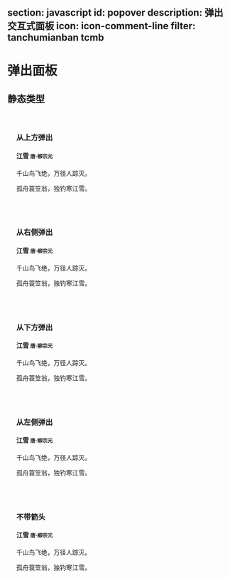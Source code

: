 ﻿section: javascript
id: popover
description: 弹出交互式面板
icon: icon-comment-line
filter: tanchumianban tcmb
---

# 弹出面板

<style>
.example-popover-static .popover
{
  position: relative;
  display: block;
  float: left;
  width: 260px;
  margin: 20px;
  z-index: 0;
}
</style>

## 静态类型

<div class="example example-popover-static clearfix">
  <div class="popover top">
    <div class="arrow"></div>
    <h3 class="popover-title">从上方弹出</h3>
    <div class="popover-content">
      <h4>江雪 <small>唐·柳宗元</small></h4>
      <p>千山鸟飞绝，万径人踪灭。</p>
      <p>孤舟蓑笠翁，独钓寒江雪。</p>
    </div>
  </div>
  <div class="popover right">
    <div class="arrow"></div>
    <h3 class="popover-title">从右侧弹出</h3>
    <div class="popover-content">
      <h4>江雪 <small>唐·柳宗元</small></h4>
      <p>千山鸟飞绝，万径人踪灭。</p>
      <p>孤舟蓑笠翁，独钓寒江雪。</p>
    </div>
  </div>
  <div class="popover bottom">
    <div class="arrow"></div>
    <h3 class="popover-title">从下方弹出</h3>
    <div class="popover-content">
      <h4>江雪 <small>唐·柳宗元</small></h4>
      <p>千山鸟飞绝，万径人踪灭。</p>
      <p>孤舟蓑笠翁，独钓寒江雪。</p>
    </div>
  </div>
  <div class="popover left">
    <div class="arrow"></div>
    <h3 class="popover-title">从左侧弹出</h3>
    <div class="popover-content">
      <h4>江雪 <small>唐·柳宗元</small></h4>
      <p>千山鸟飞绝，万径人踪灭。</p>
      <p>孤舟蓑笠翁，独钓寒江雪。</p>
    </div>
  </div>
  <div class="popover left">
    <h3 class="popover-title">不带箭头</h3>
    <div class="popover-content">
      <h4>江雪 <small>唐·柳宗元</small></h4>
      <p>千山鸟飞绝，万径人踪灭。</p>
      <p>孤舟蓑笠翁，独钓寒江雪。</p>
    </div>
  </div>
</div>

<template class="pre-scrollable linenums"/>

```html
<div class="popover top">
  <div class="arrow"></div>
  <h3 class="popover-title">从上方弹出</h3>
  <div class="popover-content">
    <h4>江雪 <small>唐·柳宗元</small></h4>
    <p>千山鸟飞绝，万径人踪灭。</p>
    <p>孤舟蓑笠翁，独钓寒江雪。</p>
  </div>
</div>
<div class="popover right">
  <div class="arrow"></div>
  <h3 class="popover-title">从右侧弹出</h3>
  <div class="popover-content">
    <h4>江雪 <small>唐·柳宗元</small></h4>
    <p>千山鸟飞绝，万径人踪灭。</p>
    <p>孤舟蓑笠翁，独钓寒江雪。</p>
  </div>
</div>
<div class="popover bottom">
  <div class="arrow"></div>
  <h3 class="popover-title">从下方弹出</h3>
  <div class="popover-content">
    <h4>江雪 <small>唐·柳宗元</small></h4>
    <p>千山鸟飞绝，万径人踪灭。</p>
    <p>孤舟蓑笠翁，独钓寒江雪。</p>
  </div>
</div>
<div class="popover left">
  <div class="arrow"></div>
  <h3 class="popover-title">从左侧弹出</h3>
  <div class="popover-content">
    <h4>江雪 <small>唐·柳宗元</small></h4>
    <p>千山鸟飞绝，万径人踪灭。</p>
    <p>孤舟蓑笠翁，独钓寒江雪。</p>
  </div>
</div>
<div class="popover left">
  <h3 class="popover-title">不带箭头</h3>
  <div class="popover-content">
    <h4>江雪 <small>唐·柳宗元</small></h4>
    <p>千山鸟飞绝，万径人踪灭。</p>
    <p>孤舟蓑笠翁，独钓寒江雪。</p>
  </div>
</div>
```

## 动态演示

<div class="example">
  <button class="btn btn-danger" data-toggle="popover" title="江雪" data-content="千山鸟飞绝，万径人踪灭。">显示/隐藏弹出面板</button>
</div>

```html
<button class="btn btn-danger" data-toggle="popover" title="江雪" data-content="千山鸟飞绝，万径人踪灭。">显示/隐藏弹出面板</button>
```

```js
// 你需要手动进行初始化
$('[data-toggle="popover"]').popover();
```

## 弹出方向

使用 `placement` 选项来指定相对于元素显示的位置。

<div class="example text-center">
  <button type="button" class="btn" data-toggle="popover" data-placement="left" data-content="千山鸟飞绝，万径人踪灭。" title="江雪">从左侧弹出</button>
  <button type="button" class="btn" data-toggle="popover" data-placement="top" data-content="千山鸟飞绝，万径人踪灭。" title="江雪">从上方弹出</button>
  <button type="button" class="btn" data-toggle="popover" data-placement="bottom" data-content="千山鸟飞绝，万径人踪灭。" title="江雪">从下方弹出</button>
  <button type="button" class="btn" data-toggle="popover" data-placement="right" data-content="千山鸟飞绝，万径人踪灭。" title="江雪">从右侧弹出</button>
</div>

```html
<button type="button" class="btn" data-toggle="popover" data-placement="left" data-content="千山鸟飞绝，万径人踪灭。" title="江雪">从左侧弹出</button>
```

```html
<button type="button" class="btn" data-toggle="popover" data-placement="top" data-content="千山鸟飞绝，万径人踪灭。" title="江雪">从上方弹出</button>
```

```html
<button type="button" class="btn" data-toggle="popover" data-placement="bottom" data-content="千山鸟飞绝，万径人踪灭。" title="江雪">从下方弹出</button>
```

```html
<button type="button" class="btn" data-toggle="popover" data-placement="right" data-content="千山鸟飞绝，万径人踪灭。" title="江雪">从右侧弹出</button>
```

```js
// 或者在初始化时指定弹出方向
$('[data-toggle="popover"]').popover({
    placement: 'bottom'
});
```

## 外观

使用 `tipClass` 指定外观类名来更改颜色主题。

<div class="example text-center">
  <button type="button" class="btn btn-primary" data-toggle="popover" data-tip-class="popover-primary" data-content="千山鸟飞绝，万径人踪灭。" title="江雪" data-placement="left">.popover-primary</button>
  <button type="button" class="btn btn-success" data-toggle="popover" data-tip-class="popover-success" data-content="千山鸟飞绝，万径人踪灭。" title="江雪" data-placement="top">.popover-success</button>
  <button type="button" class="btn btn-info" data-toggle="popover" data-tip-class="popover-info" data-content="千山鸟飞绝，万径人踪灭。" title="江雪" data-placement="bottom">.popover-info</button>
  <button type="button" class="btn btn-warning" data-toggle="popover" data-tip-class="popover-warning" data-content="千山鸟飞绝，万径人踪灭。" title="江雪" data-placement="top">.popover-warning</button>
  <button type="button" class="btn btn-danger" data-toggle="popover" data-tip-class="popover-danger" data-content="千山鸟飞绝，万径人踪灭。" title="江雪" data-placement="right">.popover-danger</button>
</div>

```html
<button type="button" class="btn btn-primary" data-toggle="popover" data-tip-class="popover-primary" data-content="千山鸟飞绝，万径人踪灭。" title="江雪" data-placement="left">.popover-primary</button>
```

```html
<button type="button" class="btn btn-success" data-toggle="popover" data-tip-class="popover-success" data-content="千山鸟飞绝，万径人踪灭。" title="江雪" data-placement="top">.popover-success</button>
```

```html
<button type="button" class="btn btn-info" data-toggle="popover" data-tip-class="popover-info" data-content="千山鸟飞绝，万径人踪灭。" title="江雪" data-placement="bottom">.popover-info</button>
```

```html
<button type="button" class="btn btn-warning" data-toggle="popover" data-tip-class="popover-warning" data-content="千山鸟飞绝，万径人踪灭。" title="江雪" data-placement="top">.popover-warning</button>
```

```html
<button type="button" class="btn btn-danger" data-toggle="popover" data-tip-class="popover-danger" data-content="千山鸟飞绝，万径人踪灭。" title="江雪" data-placement="right">.popover-danger</button>
```
```js
// 或者在初始化时指定外观选项
$('[data-toggle="popover"]').popover({
    tipClass: 'danger'
});
```

## 用法

### 初始化

出于性能方面的考虑，工具提示和弹框组件的data属性api是选择性加入的，也就是说 **你必须自己初始化他们**。

 - `$().popover()`
 - `$().popover(options)`

参数 `options` 用于设置初始化选项，是可以选的。初始化选项也可以通过元素上的 `[data-*]` 属性来设置。

### 选项

可用的初始化选项如下：

<table class="table table-bordered table-striped">
  <thead>
    <tr>
      <th style="width: 100px;">名称</th>
      <th style="width: 100px;">类型</th>
      <th style="width: 50px;">默认值</th>
      <th>描述</th>
    </tr>
  </thead>
  <tbody>
    <tr>
      <td>`animation`</td>
      <td>`true`、`false`</td>
      <td>`true`</td>
      <td>是否应用淡入淡出动画。</td>
    </tr>
    <tr>
      <td>`container`</td>
      <td>字符串或 `false`</td>
      <td>`false`</td>
      <td>可以设置为一个 CSS 选择器字符串用于指定动态创建的弹出面板元素被添加到的父级容器元素，例如 `container: 'body'`。默认为 `false`，此时动态创建的弹出面板元素被添加到触发元素所在的父级元素。</td>
    </tr>
    <tr>
      <td>`content`</td>
      <td>字符串或函数</td>
      <td>`''`</td>
      <td>用设定弹出面板显示的内容，如果指定为函数，则应该在函数内返回用于内容的字符串。</td>
    </tr>
    <tr>
      <td>`delay`</td>
      <td>数字或对象</td>
      <td>`0`</td>
      <td>如果指定为数字，则在指定数值的毫秒数后再显示。如果指定为对象，则可以分别为显示或隐藏之前延迟的数值，例如：`delay: { show: 500, hide: 100 }`。</td>
    </tr>
    <tr>
      <td>`html`</td>
      <td>`true`、`false`</td>
      <td>`false`</td>
      <td>是否允许弹出面板内容包含 HTML 格式源码。如果设置为 false，则仅仅使用 jQuery 的 text() 方法来设置弹出面板内容。</td>
    </tr>
    <tr>
      <td>`placement`</td>
      <td>字符串或函数</td>
      <td>`'right'`</td>
      <td>设置弹出面板显示的位置，可选值有：`'top'`, `'bottom'`, `'left'`, `'right'`, `'auto'`。如果设置为 `'auto'`，则会自动决定位置。也可以指定为一个函数，来动态返回应该显示的位置。</td>
    </tr>
    <tr>
      <td>`selector`</td>
      <td>字符串或 `false`</td>
      <td>`false`</td>
      <td>如果指定了该选项，则会在代理元素来触发显示弹出面板，这样可以对于一些动态内容使用弹出面板。</td>
    </tr>
    <tr>
      <td>`template`</td>
      <td>字符串</td>
      <td>`'<div class="popover"><div class="arrow"></div><h3 class="popover-title"></h3><div class="popover-content"></div></div>'`</td>
      <td>HTML 模板字符串用来创建弹出面板显示内容元素。要求顶级元素必须有 `.popover` 类，弹出面板的内容会设置为 `.popover-content` 的内容，标题会设置为 `.popover-title` 的内容，`.arrow` 将作为箭头元素。</td>
    </tr>
    <tr>
      <td>`title`</td>
      <td>字符串或函数</td>
      <td>`''`</td>
      <td>用设定弹出面板显示的标题，如果指定为函数，则应该在函数内返回用于标题的字符串。</td>
    </tr>
    <tr>
      <td>`trigger`</td>
      <td>`string`</td>
      <td>`'click'`</td>
      <td>指定哪些事件会触发显示弹出面板，多个事件用空格隔开，可选值包括：`'click'`、`'hover'`、`'focus'`、`'manual'`。如果设定为 `'manual'` 则需要用户通过 JavaScript 手动显示或隐藏弹出面板。</td>
    </tr>
    <tr>
      <td>`tipClass`</td>
      <td>字符串</td>
      <td>`''`</td>
      <td>为动态生成的 `.popover` 元素添加额外的 CSS 类。</td>
    </tr>
    <tr>
      <td>`tipId`</td>
      <td>字符串</td>
      <td>`''`</td>
      <td>为动态生成的 `.popover` 元素设置 ID 属性。</td>
    </tr>
  </tbody>
</table>

### 方法

#### <span class="code">$().popover('show')</span>

显示弹出框。

```js
$('#myPopover').popover('show');
```

#### <span class="code">$().popover('hide')</span>

隐藏弹出框。

```js
$('#myPopover').popover('hide');
```

#### <span class="code">$().popover('toggle')</span>

展示或隐藏弹出框。

```js
$('#myPopover').popover('toggle');
```

#### <span class="code">$().popover('destroy')</span>

隐藏并销毁弹出框。

```js
$('#myPopover').popover('destroy');
```

### 事件

当弹出面板显示或隐藏时会在触发元素上触发如下事件：

<table class="table table-bordered">
  <thead>
    <tr>
      <th style="width: 150px;">事件类型</th>
      <th>描述</th>
    </tr>
  </thead>
  <tbody>
    <tr>
      <td>`show.zui.popover`</td>
      <td>当 `show`方法被调用之后，此事件将被立即触发。</td>
    </tr>
    <tr>
      <td>`shown.zui.popover`</td>
      <td>当弹出框展示到用户面前之后（同时CSS过渡效果执行完之后）此事件被触发。</td>
    </tr>
    <tr>
      <td>`hide.zui.popover`</td>
      <td>当 `hide`方法被调用之后，此事件被触发。</td>
    </tr>
    <tr>
      <td>`hidden.zui.popover`</td>
      <td>当弹出框被隐藏之后（同时 CSS 过渡效果执行完之后），此事件被触发。</td>
    </tr>
  </tbody>
</table>

### 使用要点

*   弹出框依赖 [工具提示插件](#javascript/tooltips) ，因此需要先加载工具提示插件。
*   弹出框在按钮组和输入框组中使用时，需要额外的设置：当提示框与 `.btn-group` 或 `.input-group` 联合使用时，你需要指定 `container: 'body'`选项（见下面的文档）以避免不需要的副作用（例如，当弹出框显示之后，与其合作的页面元素可能变得更宽或是去圆角）。
*   在禁止使用的页面元素上使用弹出框时需要额外增加一个元素将其包裹起来：为了给 `disabled` 或 `.disabled` 元素添加弹出框时，将需要增加弹出框的页面元素包裹在一个 `<div>` 中，然后对这个 `<div>` 元素应用弹出框。

<script>
function afterPageLoad() {
    $('#pageBody [data-toggle="popover"]').popover();
};
</script>
